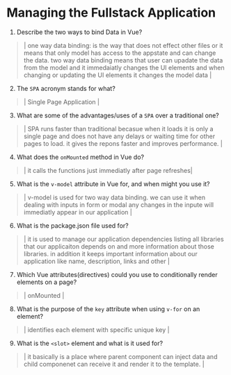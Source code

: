# Managing the Fullstack Application

1. Describe the two ways to bind Data in Vue?

  > | one way data binding: is the way that does not effect other files or it means that only model has access to the appstate and can change the data. two way data binding means that user can upadate the data from the model and it immedaiatly changes the UI elements and when changing or updating the UI elements it changes the model data  |

2. The `SPA` acronym stands for what?

  > | Single Page Application |

3. What are some of the advantages/uses of a `SPA` over a traditional one?

  > | SPA runs faster than traditional becasue when it loads it is only a single page and does not have any delays or waiting time for other pages to load. it gives the repons faster and improves performance. |

4. What does the `onMounted` method in Vue do?

  > | it calls the functions just immediatly after page refreshes|

5. What is the `v-model` attribute in Vue for, and when might you use it?

  > | v-model is used for two way data binding. we can use it when dealing with inputs in form or modal any changes in the inpute will immediatly appear in our application |

6. What is the package.json file used for?

  > | it is used to manage our application dependencies listing all libraries that our applicaiton depends on and more information about those libraries. in addition it keeps important information about our application like name, description, links and other |

7. Which Vue attributes(directives) could you use to conditionally render elements on a page?

  > | onMounted |

8. What is the purpose of the `key` attribute when using `v-for` on an element?

  > | identifies each element with specific unique key |

9. What is the `<slot>` element and what is it used for?

  > | it basically is a place where parent component can inject data and child componenet can receive it and render it to the template. |
